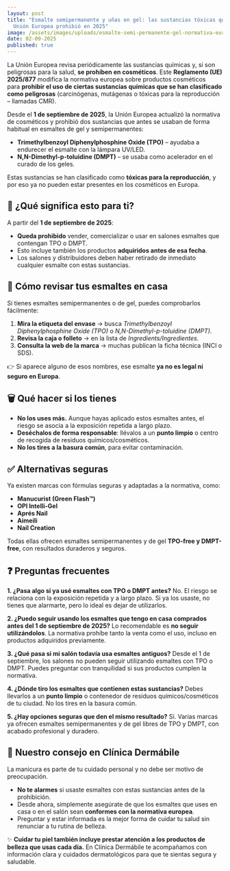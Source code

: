 ```yaml
---
layout: post
title: "Esmalte semipermanente y uñas en gel: las sustancias tóxicas que la
  Unión Europea prohibió en 2025"
image: /assets/images/uploads/esmalte-semi-permanente-gel-normativa-europea-2025-prohibicion.jpg
date: 02-09-2025
published: true
---
```

La Unión Europea revisa periódicamente las sustancias químicas y, si son peligrosas para la salud, **se prohíben en cosméticos**. Este **Reglamento (UE) 2025/877** modifica la normativa europea sobre productos cosméticos para **prohibir el uso de ciertas sustancias químicas que se han clasificado como peligrosas** (carcinógenas, mutágenas o tóxicas para la reproducción – llamadas CMR).

Desde el **1 de septiembre de 2025**, la Unión Europea actualizó la normativa de cosméticos y prohibió dos sustancias que antes se usaban de forma habitual en esmaltes de gel y semipermanentes:

* **Trimethylbenzoyl Diphenylphosphine Oxide (TPO)** – ayudaba a endurecer el esmalte con la lámpara UV/LED.
* **N,N-Dimethyl-p-toluidine (DMPT)** – se usaba como acelerador en el curado de los geles.

Estas sustancias se han clasificado como **tóxicas para la reproducción**, y por eso ya no pueden estar presentes en los cosméticos en Europa.



## 🌸 ¿Qué significa esto para ti?

A partir del **1 de septiembre de 2025**:

* **Queda prohibido** vender, comercializar o usar en salones esmaltes que contengan TPO o DMPT.
* Esto incluye también los productos **adquiridos antes de esa fecha**.
* Los salones y distribuidores deben haber retirado de inmediato cualquier esmalte con estas sustancias.



## 🔎 Cómo revisar tus esmaltes en casa

Si tienes esmaltes semipermanentes o de gel, puedes comprobarlos fácilmente:

1. **Mira la etiqueta del envase** → busca *Trimethylbenzoyl Diphenylphosphine Oxide (TPO)* o *N,N-Dimethyl-p-toluidine (DMPT)*.
2. **Revisa la caja o folleto** → en la lista de *Ingredients/Ingredientes*.
3. **Consulta la web de la marca** → muchas publican la ficha técnica (INCI o SDS).

👉 Si aparece alguno de esos nombres, ese esmalte **ya no es legal ni seguro en Europa**.



## 🗑️ Qué hacer si los tienes

* **No los uses más.** Aunque hayas aplicado estos esmaltes antes, el riesgo se asocia a la exposición repetida a largo plazo.
* **Deséchalos de forma responsable**: llévalos a un **punto limpio** o centro de recogida de residuos químicos/cosméticos.
* **No los tires a la basura común**, para evitar contaminación.



## ✅ Alternativas seguras

Ya existen marcas con fórmulas seguras y adaptadas a la normativa, como:

* **Manucurist (Green Flash™)**
* **OPI Intelli-Gel**
* **Aprés Nail**
* **Aimeili**
* **Nail Creation**

Todas ellas ofrecen esmaltes semipermanentes y de gel **TPO-free y DMPT-free**, con resultados duraderos y seguros.



## ❓ Preguntas frecuentes

**1. ¿Pasa algo si ya usé esmaltes con TPO o DMPT antes?**
No. El riesgo se relaciona con la exposición repetida y a largo plazo. Si ya los usaste, no tienes que alarmarte, pero lo ideal es dejar de utilizarlos.

**2. ¿Puedo seguir usando los esmaltes que tengo en casa comprados antes del 1 de septiembre de 2025?**
Lo recomendable es **no seguir utilizándolos**. La normativa prohíbe tanto la venta como el uso, incluso en productos adquiridos previamente.

**3. ¿Qué pasa si mi salón todavía usa esmaltes antiguos?**
Desde el 1 de septiembre, los salones no pueden seguir utilizando esmaltes con TPO o DMPT. Puedes preguntar con tranquilidad si sus productos cumplen la normativa.

**4. ¿Dónde tiro los esmaltes que contienen estas sustancias?**
Debes llevarlos a un **punto limpio** o contenedor de residuos químicos/cosméticos de tu ciudad. No los tires en la basura común.

**5. ¿Hay opciones seguras que den el mismo resultado?**
Sí. Varias marcas ya ofrecen esmaltes semipermanentes y de gel libres de TPO y DMPT, con acabado profesional y duradero.



## 🌼 Nuestro consejo en Clínica Dermábile

La manicura es parte de tu cuidado personal y no debe ser motivo de preocupación.

* **No te alarmes** si usaste esmaltes con estas sustancias antes de la prohibición.
* Desde ahora, simplemente asegúrate de que los esmaltes que uses en casa o en el salón sean **conformes con la normativa europea**.
* Preguntar y estar informada es la mejor forma de cuidar tu salud sin renunciar a tu rutina de belleza.

✨ **Cuidar tu piel también incluye prestar atención a los productos de belleza que usas cada día.**
En Clínica Dermábile te acompañamos con información clara y cuidados dermatológicos para que te sientas segura y saludable.
